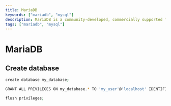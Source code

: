 ```yaml
---
title: MariaDB
keywords: ["mariadb", "mysql"]
description: MariaDB is a community-developed, commercially supported fork of the MySQL relational database management system.
tags: ["mariadb", "mysql"]
---
```

# MariaDB

## Create database

```bash
create database my_database;
```

```bash
GRANT ALL PRIVILEGES ON my_database.* TO 'my_user'@'localhost' IDENTIFIED BY 'my_password' WITH GRANT OPTION;
```

```bash
flush privileges;
```